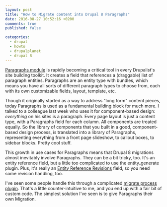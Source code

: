 ```yaml
---
layout: post
title: "How to Migrate content into Drupal 8 Paragraphs"
date: 2016-08-27 10:52:16 +0200
comments: true
published: false

categories:
  - drupal
  - howto
  - drupalplanet
  - drupal 8
---
```

[Paragraphs module](https://drupal.org/project/paragraphs) is rapidly becoming a critical tool in every Drupalist's site building toolkit. It creates a field that references a (draggable) list of paragraph entities. Paragraphs are an entity type with bundles, which means you have all sorts of different paragraph types to choose from, each with its own customizable fields, layout, template, etc.

Though it originally started as a way to address "long form" content pieces, today Paragraphs is used as a fundamental building block for much more. I talked to a colleague last week who uses it for component-based design: *everything* on his sites is a paragraph. Every page layout is just a content type, with a Paragraphs field for each column. All components are treated equally. So the library of components that you built in a good, component-based design process, is translated into a library of Paragraphs, representing everything from a front page slideshow, to callout boxes, to sidebar blocks. Pretty cool stuff.

This growth in use cases for Paragraphs means that Drupal 8 migrations almost inevitably involve Paragraphs. They can be a bit tricky, too. It's an entity reference field, but a little too complicated to use the entity_generate plugin. Plus, it's really an [Entity Reference Revisions](https://www.drupal.org/project/entity_reference_revisions) field, so you need some revision handling, too.

I've seen some people handle this through a complicated [migrate process plugin](https://www.drupal.org/node/2129651). That's a little counter-intuitive to me, and you end up with a fair bit of custom code. The simplest solution I've seen is to give Paragraphs their own Migration.
